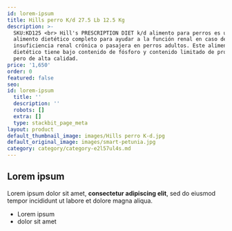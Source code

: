 ```yaml
---
id: lorem-ipsum
title: Hills perro K/d 27.5 Lb 12.5 Kg
description: >-
  SKU:KD125 <br> Hill's PRESCRIPTION DIET k/d alimento para perros es un
  alimento dietético completo para ayudar a la función renal en caso de
  insuficiencia renal crónica o pasajera en perros adultos. Este alimento
  dietético tiene bajo contenido de fósforo y contenido limitado de proteínas,
  pero de alta calidad.
price: '1,650'
order: 0
featured: false
seo:
id: lorem-ipsum
  title: ''
  description: ''
  robots: []
  extra: []
  type: stackbit_page_meta
layout: product
default_thumbnail_image: images/Hills perro K-d.jpg
default_original_image: images/smart-petunia.jpg
category: category/category-e2l57ul4s.md
---
```

## Lorem ipsum

Lorem ipsum dolor sit amet, **consectetur adipiscing elit**, sed do eiusmod tempor incididunt ut labore et dolore magna aliqua.

- Lorem ipsum
- dolor sit amet